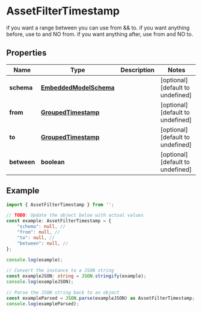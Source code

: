 
# AssetFilterTimestamp

if you want a range between you can use from && to.  if you want anything before, use to and NO from.  if you want anything after, use from and NO to.

## Properties

Name | Type | Description | Notes
------------ | ------------- | ------------- | -------------
**schema** | [**EmbeddedModelSchema**](EmbeddedModelSchema) |  | [optional] [default to undefined]
**from** | [**GroupedTimestamp**](GroupedTimestamp) |  | [optional] [default to undefined]
**to** | [**GroupedTimestamp**](GroupedTimestamp) |  | [optional] [default to undefined]
**between** | **boolean** |  | [optional] [default to undefined]

## Example

```typescript
import { AssetFilterTimestamp } from '';

// TODO: Update the object below with actual values
const example: AssetFilterTimestamp = {
    "schema": null, // 
    "from": null, // 
    "to": null, // 
    "between": null, // 
};

console.log(example);

// Convert the instance to a JSON string
const exampleJSON: string = JSON.stringify(example);
console.log(exampleJSON);

// Parse the JSON string back to an object
const exampleParsed = JSON.parse(exampleJSON) as AssetFilterTimestamp;
console.log(exampleParsed);
```




